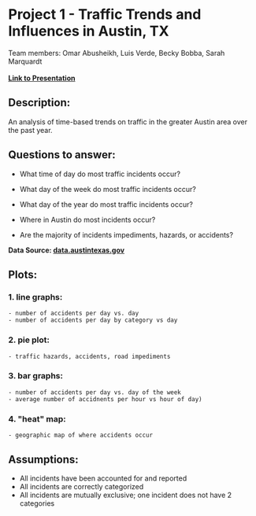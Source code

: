 # Project 1 - Traffic Trends and Influences in Austin, TX

Team members:
Omar Abusheikh,
Luis Verde,
Becky Bobba,
Sarah Marquardt
<br>
<br>
**[Link to Presentation](https://docs.google.com/presentation/d/1TF4UrC2hs1EZ9PrRqdeRnq1IR_v6a1V49CZq8ZrcmCQ/edit?usp=sharing)**

## Description:
An analysis of time-based trends on traffic in the greater Austin area over the past year.

## Questions to answer:
- What time of day do most traffic incidents occur?

- What day of the week do most traffic incidents occur?
  
- What day of the year do most traffic incidents occur?
  
- Where in Austin do most incidents occur?

- Are the majority of incidents impediments, hazards, or accidents? 

**Data Source: [data.austintexas.gov](data.austintexas.gov)**

## Plots:
### 1. line graphs:
	- number of accidents per day vs. day
	- number of accidents per day by category vs day
### 2. pie plot:
	- traffic hazards, accidents, road impediments
### 3. bar graphs:
	- number of accidents per day vs. day of the week
	- average number of accidnents per hour vs hour of day)
### 4. "heat" map:
	- geographic map of where accidents occur

## Assumptions:
- All incidents have been accounted for and reported
- All incidents are correctly categorized
- All incidents are mutually exclusive; one incident does not have 2 categories
